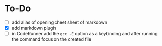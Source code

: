# To-Do 

- [ ] add alias of opening cheet sheet of markdown 
- [x] add markdown plugin
- [ ] in CodeRunner add the `gcc -E` option as a keybinding and after running the command focus on the created file
